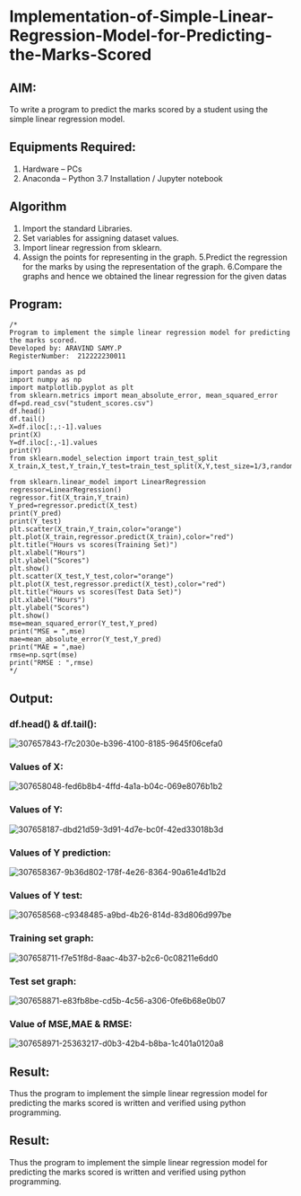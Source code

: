 # Implementation-of-Simple-Linear-Regression-Model-for-Predicting-the-Marks-Scored

## AIM:
To write a program to predict the marks scored by a student using the simple linear regression model.

## Equipments Required:
1. Hardware – PCs
2. Anaconda – Python 3.7 Installation / Jupyter notebook

## Algorithm
1. Import the standard Libraries.
2. Set variables for assigning dataset values.
3. Import linear regression from sklearn.
4. Assign the points for representing in the graph.
5.Predict the regression for the marks by using the representation of the graph.
6.Compare the graphs and hence we obtained the linear regression for the given datas


## Program:
```
/*
Program to implement the simple linear regression model for predicting the marks scored.
Developed by: ARAVIND SAMY.P
RegisterNumber:  212222230011

import pandas as pd
import numpy as np
import matplotlib.pyplot as plt
from sklearn.metrics import mean_absolute_error, mean_squared_error
df=pd.read_csv("student_scores.csv")
df.head()
df.tail()
X=df.iloc[:,:-1].values
print(X)
Y=df.iloc[:,-1].values
print(Y)
from sklearn.model_selection import train_test_split
X_train,X_test,Y_train,Y_test=train_test_split(X,Y,test_size=1/3,random_state=0)

from sklearn.linear_model import LinearRegression
regressor=LinearRegression()
regressor.fit(X_train,Y_train)
Y_pred=regressor.predict(X_test)
print(Y_pred)
print(Y_test)
plt.scatter(X_train,Y_train,color="orange")
plt.plot(X_train,regressor.predict(X_train),color="red")
plt.title("Hours vs scores(Training Set)")
plt.xlabel("Hours")
plt.ylabel("Scores")
plt.show()
plt.scatter(X_test,Y_test,color="orange")
plt.plot(X_test,regressor.predict(X_test),color="red")
plt.title("Hours vs scores(Test Data Set)")
plt.xlabel("Hours")
plt.ylabel("Scores")
plt.show()
mse=mean_squared_error(Y_test,Y_pred)
print("MSE = ",mse)
mae=mean_absolute_error(Y_test,Y_pred)
print("MAE = ",mae)
rmse=np.sqrt(mse)
print("RMSE : ",rmse)
*/
```

## Output:
### df.head() & df.tail():

![307657843-f7c2030e-b396-4100-8185-9645f06cefa0](https://github.com/Aravindsamy04/Implementation-of-Simple-Linear-Regression-Model-for-Predicting-the-Marks-Scored/assets/113497037/7f3237b5-6805-4869-bfda-63836bb730d2)

### Values of X:
![307658048-fed6b8b4-4ffd-4a1a-b04c-069e8076b1b2](https://github.com/Aravindsamy04/Implementation-of-Simple-Linear-Regression-Model-for-Predicting-the-Marks-Scored/assets/113497037/976d8ea2-0417-4c61-8b6e-08947ffdaad1)

### Values of Y:

![307658187-dbd21d59-3d91-4d7e-bc0f-42ed33018b3d](https://github.com/Aravindsamy04/Implementation-of-Simple-Linear-Regression-Model-for-Predicting-the-Marks-Scored/assets/113497037/94aa5133-1c0f-43d7-ab8c-656b53218092)

### Values of Y prediction:

![307658367-9b36d802-178f-4e26-8364-90a61e4d1b2d](https://github.com/Aravindsamy04/Implementation-of-Simple-Linear-Regression-Model-for-Predicting-the-Marks-Scored/assets/113497037/014765b5-4b66-4f41-a0c0-a82f5607139d)

### Values of Y test:
![307658568-c9348485-a9bd-4b26-814d-83d806d997be](https://github.com/Aravindsamy04/Implementation-of-Simple-Linear-Regression-Model-for-Predicting-the-Marks-Scored/assets/113497037/563f2648-8722-4313-98b4-95f3c98993d5)


### Training set graph:
![307658711-f7e51f8d-8aac-4b37-b2c6-0c08211e6dd0](https://github.com/Aravindsamy04/Implementation-of-Simple-Linear-Regression-Model-for-Predicting-the-Marks-Scored/assets/113497037/89a13c52-7838-4d75-9a70-58784b3f1963)

### Test set graph:

![307658871-e83fb8be-cd5b-4c56-a306-0fe6b68e0b07](https://github.com/Aravindsamy04/Implementation-of-Simple-Linear-Regression-Model-for-Predicting-the-Marks-Scored/assets/113497037/7a160d32-254d-495b-ba11-ead2bbf12d1e)

### Value of MSE,MAE & RMSE:

![307658971-25363217-d0b3-42b4-b8ba-1c401a0120a8](https://github.com/Aravindsamy04/Implementation-of-Simple-Linear-Regression-Model-for-Predicting-the-Marks-Scored/assets/113497037/8f55d5fe-d063-4b46-af99-e8b6c56837b1)

## Result:
Thus the program to implement the simple linear regression model for predicting the marks scored is written and verified using python programming.
















## Result:
Thus the program to implement the simple linear regression model for predicting the marks scored is written and verified using python programming.
